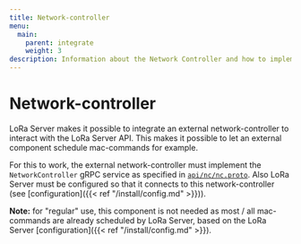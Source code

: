 ```yaml
---
title: Network-controller
menu:
  main:
    parent: integrate
    weight: 3
description: Information about the Network Controller and how to implement one.
---
```


# Network-controller

LoRa Server makes it possible to integrate an external network-controller
to interact with the LoRa Server API. This makes it possible to let an external
component schedule mac-commands for example.

For this to work, the external network-controller must implement the
`NetworkController` gRPC service as specified in
[`api/nc/nc.proto`](https://github.com/dev-ansh-r/loraserver/blob/master/api/nc/nc.proto).
Also LoRa Server must be configured so that it connects to this network-controller
(see [configuration]({{< ref "/install/config.md" >}})).

**Note:** for "regular" use, this component is not needed as most / all
mac-commands are already scheduled by LoRa Server, based on the LoRa Server
[configuration]({{< ref "/install/config.md" >}}).
